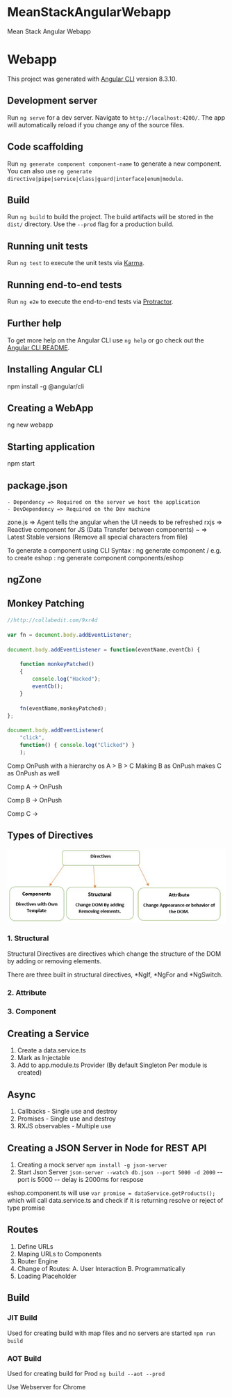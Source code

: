 # MeanStackAngularWebapp
Mean Stack Angular Webapp

# Webapp

This project was generated with [Angular CLI](https://github.com/angular/angular-cli) version 8.3.10.

## Development server

Run `ng serve` for a dev server. Navigate to `http://localhost:4200/`. The app will automatically reload if you change any of the source files.

## Code scaffolding

Run `ng generate component component-name` to generate a new component. You can also use `ng generate directive|pipe|service|class|guard|interface|enum|module`.

## Build

Run `ng build` to build the project. The build artifacts will be stored in the `dist/` directory. Use the `--prod` flag for a production build.

## Running unit tests

Run `ng test` to execute the unit tests via [Karma](https://karma-runner.github.io).

## Running end-to-end tests

Run `ng e2e` to execute the end-to-end tests via [Protractor](http://www.protractortest.org/).

## Further help

To get more help on the Angular CLI use `ng help` or go check out the [Angular CLI README](https://github.com/angular/angular-cli/blob/master/README.md).




## Installing Angular CLI
npm install -g @angular/cli

## Creating a WebApp
ng new webapp

## Starting application
npm start

## package.json
    - Dependency => Required on the server we host the application
    - DevDependency => Required on the Dev machine

zone.js => Agent tells the angular when the UI needs to be refreshed
rxjs => Reactive component for JS (Data Transfer between components)
~ => Latest Stable versions (Remove all special characters from file)

To generate a component using CLI
Syntax : ng generate component <Component base folder>/<Component name>
e.g. to create eshop :
ng generate component components/eshop



## ngZone

## Monkey Patching

```javascript
//http://collabedit.com/9xr4d

var fn = document.body.addEventListener;

document.body.addEventListener = function(eventName,eventCb) {
  
    function monkeyPatched()
    {
        console.log("Hacked");
        eventCb();
    }
  
    fn(eventName,monkeyPatched);
};

document.body.addEventListener(
    "click", 
    function() { console.log("Clicked") }
    );

```


Comp OnPush  with a hierarchy os A > B > C
Making B as OnPush makes C as OnPush as well

Comp A  -> OnPush

Comp B -> OnPush

Comp C -> 


## Types of Directives
![Types of Directives](NotesImages/TypesOfDirectives.jpg "Types of Directives")

### 1. Structural
Structural Directives are directives which change the structure of the DOM by adding or removing elements.

There are three built in structural directives, *NgIf, *NgFor and *NgSwitch.

### 2. Attribute

### 3. Component


## Creating a Service
1. Create a data.service.ts
2. Mark as Injectable
3. Add to app.module.ts Provider (By default Singleton Per module is created) 


## Async 
1. Callbacks - Single use and destroy
2. Promises - Single use and destroy
3. RXJS observables - Multiple use 

## Creating a JSON Server in Node for REST API
1. Creating a mock server
```npm install -g json-server```
2. Start Json Server
```json-server --watch db.json --port 5000 -d 2000```
 -- port is 5000
 -- delay is 2000ms for respose 


 eshop.component.ts will use ```var promise = dataService.getProducts();``` 
 which will call data.service.ts and check if it is returning resolve or reject of type promise


## Routes
1. Define URLs
2. Maping URLs to Components
3. Router Engine
4. Change of Routes:
    A. User Interaction
    B. Programmatically
5. Loading Placeholder

## Build
### JIT Build
Used for creating build with map files and no servers are started
```npm run build``` 

### AOT Build
Used for creating build for Prod
```ng build --aot --prod```

Use Webserver for Chrome